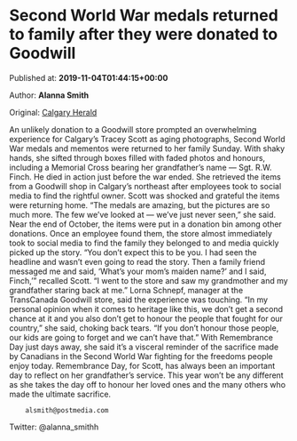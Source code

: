 
# Second World War medals returned to family after they were donated to Goodwill

Published at: **2019-11-04T01:44:15+00:00**

Author: **Alanna Smith**

Original: [Calgary Herald](https://calgaryherald.com/news/local-news/second-world-war-medals-returned-to-family-after-they-were-donated-to-goodwill)

An unlikely donation to a Goodwill store prompted an overwhelming experience for Calgary’s Tracey Scott as aging photographs, Second World War medals and mementos were returned to her family Sunday.
With shaky hands, she sifted through boxes filled with faded photos and honours, including a Memorial Cross bearing her grandfather’s name — Sgt. R.W. Finch. He died in action just before the war ended.
She retrieved the items from a Goodwill shop in Calgary’s northeast after employees took to social media to find the rightful owner. Scott was shocked and grateful the items were returning home.
“The medals are amazing, but the pictures are so much more. The few we’ve looked at — we’ve just never seen,” she said.
Near the end of October, the items were put in a donation bin among other donations. Once an employee found them, the store almost immediately took to social media to find the family they belonged to and media quickly picked up the story.
“You don’t expect this to be you. I had seen the headline and wasn’t even going to read the story. Then a family friend messaged me and said, ‘What’s your mom’s maiden name?’ and I said, Finch,’” recalled Scott.
“I went to the store and saw my grandmother and my grandfather staring back at me.”
Lorna Schnepf, manager at the TransCanada Goodwill store, said the experience was touching.
“In my personal opinion when it comes to heritage like this, we don’t get a second chance at it and you also don’t get to honour the people that fought for our country,” she said, choking back tears. “If you don’t honour those people, our kids are going to forget and we can’t have that.”
With Remembrance Day just days away, she said it’s a visceral reminder of the sacrifice made by Canadians in the Second World War fighting for the freedoms people enjoy today.
Remembrance Day, for Scott, has always been an important day to reflect on her grandfather’s service.
This year won’t be any different as she takes the day off to honour her loved ones and the many others who made the ultimate sacrifice.

        alsmith@postmedia.com
      
Twitter: @alanna_smithh
